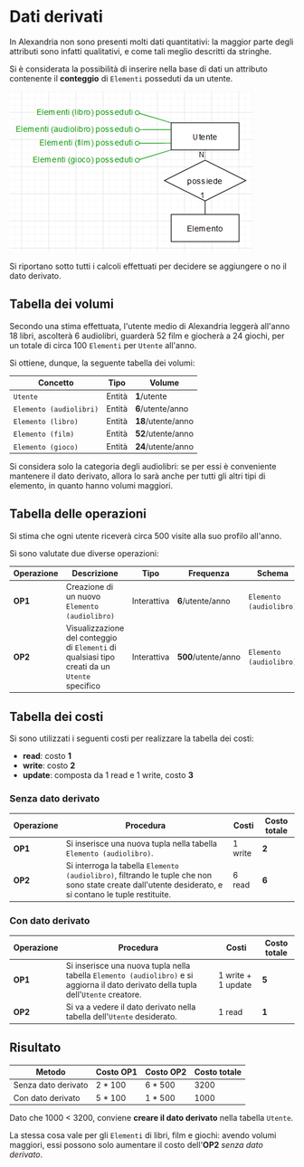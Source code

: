 # Dati derivati

In Alexandria non sono presenti molti dati quantitativi: la maggior parte degli attributi sono infatti qualitativi, e come tali meglio descritti da stringhe.

Si è considerata la possibilità di inserire nella base di dati un attributo contenente il **conteggio** di `Elementi` posseduti da un utente.
 
![](img/4-4-dati-derivati/conteggio-elementi.png)
 
Si riportano sotto tutti i calcoli effettuati per decidere se aggiungere o no il dato derivato.
 
## Tabella dei volumi

Secondo una stima effettuata, l'utente medio di Alexandria leggerà all'anno 18 libri, ascolterà 6 audiolibri, guarderà 52 film e giocherà a 24 giochi, per un totale di circa 100 `Elementi` per `Utente` all'anno.

Si ottiene, dunque, la seguente tabella dei volumi:

| Concetto | Tipo | Volume |
|----------|------|--------|
| `Utente` | Entità | **1**/utente |
| `Elemento (audiolibri)` | Entità | **6**/utente/anno |
| `Elemento (libro)` | Entità | **18**/utente/anno |
| `Elemento (film)` | Entità | **52**/utente/anno |
| `Elemento (gioco)` | Entità | **24**/utente/anno |

Si considera solo la categoria degli audiolibri: se per essi è conveniente mantenere il dato derivato, allora lo sarà anche per tutti gli altri tipi di elemento, in quanto hanno volumi maggiori.

## Tabella delle operazioni

Si stima che ogni utente riceverà circa 500 visite alla suo profilo all'anno.

Si sono valutate due diverse operazioni:

| Operazione | Descrizione | Tipo | Frequenza | Schema |
|------------|-------------|------|-----------|--------|
| __OP1__ | Creazione di un nuovo `Elemento (audiolibro)` | Interattiva | **6**/utente/anno | `Elemento (audiolibro)` |
| __OP2__ | Visualizzazione del conteggio di `Elementi` di qualsiasi tipo creati da un `Utente` specifico | Interattiva | **500**/utente/anno | `Elemento (audiolibro)` |

## Tabella dei costi

Si sono utilizzati i seguenti costi per realizzare la tabella dei costi:
- **read**: costo **1**
- **write**: costo **2**
- **update**: composta da 1 read e 1 write, costo **3**

### Senza dato derivato

| Operazione | Procedura | Costi | Costo totale |
|------------|-----------|-------|--------------|
| __OP1__ | Si inserisce una nuova tupla nella tabella `Elemento (audiolibro)`. | 1 write | **2** |
| __OP2__ | Si interroga la tabella `Elemento (audiolibro)`, filtrando le tuple che non sono state create dall'utente desiderato, e si contano le tuple restituite. | 6 read | **6** |

### Con dato derivato

| Operazione | Procedura | Costi | Costo totale |
|------------|-----------|-------|--------------|
| __OP1__ | Si inserisce una nuova tupla nella tabella `Elemento (audiolibro)` e si aggiorna il dato derivato della tupla dell'`Utente` creatore. | 1 write + 1 update | **5** |
| __OP2__ | Si va a vedere il dato derivato nella tabella dell'`Utente` desiderato. | 1 read | **1** |

## Risultato

| Metodo | Costo __OP1__ | Costo __OP2__ | Costo totale |
|--------|---------------|---------------|--------------|
| Senza dato derivato | 2 * 100 | 6 * 500 | 3200 |
| Con dato derivato | 5 * 100 | 1 * 500 | 1000 |

Dato che 1000 < 3200, conviene **creare il dato derivato** nella tabella `Utente`.

La stessa cosa vale per gli `Elementi` di libri, film e giochi: avendo volumi maggiori, essi possono solo aumentare il costo dell'__OP2__ _senza dato derivato_.
